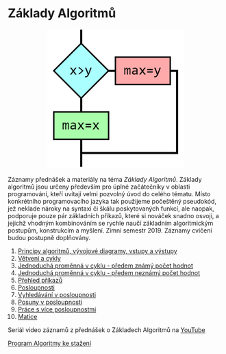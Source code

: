# Základy Algoritmů

<p align="center">
<img src="https://github.com/PetrVobornik/prednasky/raw/master/Algoritmy/theme.png" alt="Algoritmy" width="320" />
</p>


Záznamy přednášek a materiály na téma *Základy Algoritmů*.
Základy algoritmů jsou určeny především pro úplné začátečníky v oblasti programování, kteří uvítají velmi pozvolný úvod do celého tématu. Místo konkrétního programovacího jazyka tak použijeme počeštěný pseudokód, jež neklade nároky na syntaxi či škálu poskytovaných funkcí, ale naopak, podporuje pouze pár základních příkazů, které si nováček snadno osvojí, a jejichž vhodným kombinováním se rychle naučí základním algoritmickým postupům, konstrukcím a myšlení.
Zimní semestr 2019. Záznamy cvičení budou postupně doplňovány.

1. [Principy algoritmů, vývojové diagramy, vstupy a výstupy](https://github.com/PetrVobornik/prednasky/tree/master/Algoritmy/01-Principy)
1. [Větvení a cykly](https://github.com/PetrVobornik/prednasky/tree/master/Algoritmy/02-Vetveni-a-cykly)
1. [Jednoduchá proměnná v cyklu - předem známý počet hodnot](https://github.com/PetrVobornik/prednasky/tree/master/Algoritmy/03-Predem-znamy-pocet)
1. [Jednoduchá proměnná v cyklu - předem neznámý počet hodnot](https://github.com/PetrVobornik/prednasky/tree/master/Algoritmy/04-Predem-neznamy-pocet)
1. [Přehled příkazů](https://github.com/PetrVobornik/prednasky/tree/master/Algoritmy/05-Prehled-prikazu)
1. [Posloupnosti](https://github.com/PetrVobornik/prednasky/tree/master/Algoritmy/06-Posloupnosti)
1. [Vyhledávání v posloupnosti](https://github.com/PetrVobornik/prednasky/tree/master/Algoritmy/07-Vyhledavani)
1. [Posuny v posloupnosti](https://github.com/PetrVobornik/prednasky/tree/master/Algoritmy/08-Posuny)
1. [Práce s více posloupnostmi](https://github.com/PetrVobornik/prednasky/tree/master/Algoritmy/09-Vice-posloupnosti)
1. [Matice](https://github.com/PetrVobornik/prednasky/tree/master/Algoritmy/10-Matice)

Seriál video záznamů z přednášek o Základech Algoritmů na [YouTube](https://www.youtube.com/playlist?list=PLxTqV9i8bnb-BL7IhBCQ3qgXA0TRDg_JT)

[Program Algoritmy ke stažení](https://github.com/PetrVobornik/prednasky/tree/master/Algoritmy/Program/)